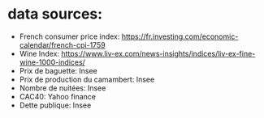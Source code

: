 # data sources:
- French consumer price index:
https://fr.investing.com/economic-calendar/french-cpi-1759
- Wine Index: 
https://www.liv-ex.com/news-insights/indices/liv-ex-fine-wine-1000-indices/
- Prix de baguette:
Insee
- Prix de production du camambert:
Insee
- Nombre de nuitées:
Insee
- CAC40:
Yahoo finance
- Dette publique:
Insee